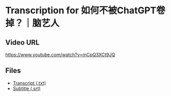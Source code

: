 # Transcription for 如何不被ChatGPT卷掉？｜脑艺人
## Video URL
https://www.youtube.com/watch?v=mCpQ3XCt9JQ
 
## Files
- [Transcript (.txt)](./transcript.txt)
- [Subtitle (.srt)](./transcript.srt)
